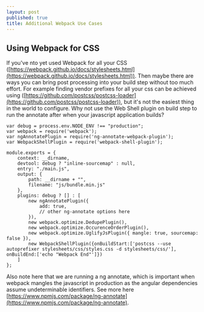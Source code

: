 ```yaml
---
layout: post
published: true
title: Additional Webpack Use Cases
---
```

## Using Webpack for CSS

If you've nto yet used Webpack for all your CSS ([https://webpack.github.io/docs/stylesheets.html](https://webpack.github.io/docs/stylesheets.html)). Then maybe there are ways you can bring post processing into your build step without too much effort. For example finding vendor prefixes for all your css can be achieved using ([https://github.com/postcss/postcss-loader](https://github.com/postcss/postcss-loader)), but it's not the easiest thing in the world to configure. Why not use the Web Shell plugin on build step to run the annotate after when your javascript application builds?

~~~
var debug = process.env.NODE_ENV !== "production";
var webpack = require('webpack');
var ngAnnotatePlugin = require('ng-annotate-webpack-plugin');
var WebpackShellPlugin = require('webpack-shell-plugin');

module.exports = {
    context: __dirname,
    devtool: debug ? "inline-sourcemap" : null,
    entry: "./main.js",
    output: {
        path: __dirname + "",
        filename: "js/bundle.min.js"
    },
    plugins: debug ? [] : [
        new ngAnnotatePlugin({
            add: true,
            // other ng-annotate options here
        }),
        new webpack.optimize.DedupePlugin(),
        new webpack.optimize.OccurenceOrderPlugin(),
        new webpack.optimize.UglifyJsPlugin({ mangle: true, sourcemap: false }),
        new WebpackShellPlugin({onBuildStart:['postcss --use autoprefixer stylesheets/css/styles.css -d stylesheets/css/'], onBuildEnd:['echo "Webpack End"']})
    ]
};
~~~

Also note here that we are running a ng annotate, which is important when webpack mangles the javascript in production as the angular dependencies assume undeterminable identifiers. See more here [https://www.npmjs.com/package/ng-annotate](https://www.npmjs.com/package/ng-annotate).
